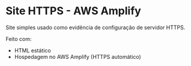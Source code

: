 # Site HTTPS - AWS Amplify

Site simples usado como evidência de configuração de servidor HTTPS.

Feito com:
- HTML estático
- Hospedagem no AWS Amplify (HTTPS automático)
